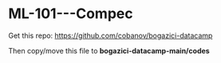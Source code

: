 # ML-101---Compec

Get this repo: https://github.com/cobanov/bogazici-datacamp

Then copy/move this file to <b>bogazici-datacamp-main/codes</b>
